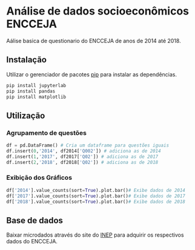 # Análise de dados socioeconômicos ENCCEJA

Aálise basica de questionario do ENCCEJA de anos de 2014 até 2018.

## Instalação

Utilizar o gerenciador de pacotes [pip](https://pip.pypa.io/en/stable/) para instalar as dependências.

```bash
pip install jupyterlab
pip install pandas
pip install matplotlib
```

## Utilização
### Agrupamento de questões


```python
df = pd.DataFrame() # Cria um dataframe para questões iguais
df.insert(0,'2014', df2014['Q002']) # adiciona as de 2014
df.insert(1,'2017', df2017['Q02']) # adiciona as de 2017
df.insert(2,'2018', df2018['Q02']) # adiciona as de 2018
```

### Exibição dos Gráficos
```python
df['2014'].value_counts(sort=True).plot.bar()# Exibe dados de 2014
df['2017'].value_counts(sort=True).plot.bar()# Exibe dados de 2017
df['2018'].value_counts(sort=True).plot.bar()# Exibe dados de 2018
```

## Base de dados
Baixar microdados através do site do [INEP](http://portal.inep.gov.br/microdados) para adquirir os respectivos dados do ENCCEJA.
